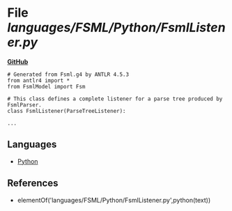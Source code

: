 # File _languages/FSML/Python/FsmlListener.py_
**[GitHub](https://github.com/softlang/yas/blob/master/languages/FSML/Python/FsmlListener.py)**
```
# Generated from Fsml.g4 by ANTLR 4.5.3
from antlr4 import *
from FsmlModel import Fsm

# This class defines a complete listener for a parse tree produced by FsmlParser.
class FsmlListener(ParseTreeListener):

...
```

## Languages
* [Python](../languages/Python.md)

## References
* elementOf('languages/FSML/Python/FsmlListener.py',python(text))
